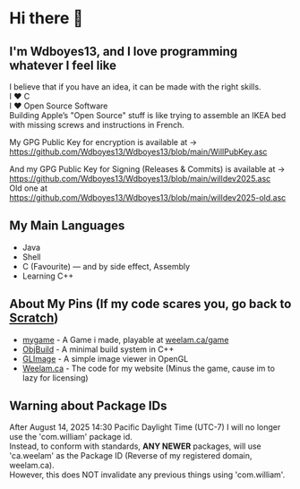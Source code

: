 # Hi there 👋

## I'm Wdboyes13, and I love programming whatever I feel like  
  
I believe that if you have an idea, it can be made with the right skills.  
I ❤️ C  
I ❤️ Open Source Software  
Building Apple’s "Open Source" stuff is like trying to assemble an IKEA bed with missing screws and instructions in French.  
  
My GPG Public Key for encryption is available at →  
https://github.com/Wdboyes13/Wdboyes13/blob/main/WillPubKey.asc  
  
And my GPG Public Key for Signing (Releases & Commits) is available at →  
https://github.com/Wdboyes13/Wdboyes13/blob/main/willdev2025.asc  
Old one at https://github.com/Wdboyes13/Wdboyes13/blob/main/willdev2025-old.asc  
  
## My Main Languages  
- Java
- Shell  
- C (Favourite) — and by side effect, Assembly
- Learning C++  

## About My Pins (If my code scares you, go back to [Scratch](https://scratch.mit.edu))  

- [mygame](https://github.com/Wdboyes13/mygame) - A Game i made, playable at [weelam.ca/game](https://weelam.ca/game/)
- [ObjBuild](https://github.com/Wdboyes13/ObjBuild) - A minimal build system in C++
- [GLImage](https://github.com/Wdboyes13/GLImage) - A simple image viewer in OpenGL
- [Weelam.ca](https://github.com/Wdboyes13/Weelam.ca) - The code for my website (Minus the game, cause im to lazy for licensing)

## Warning about Package IDs  
After August 14, 2025 14:30 Pacific Daylight Time (UTC-7) I will no longer use the 'com.william' package id.  
Instead, to conform with standards, __ANY NEWER__ packages, will use 'ca.weelam' as the Package ID (Reverse of my registered domain, weelam.ca).  
However, this does NOT invalidate any previous things using 'com.william'.  
